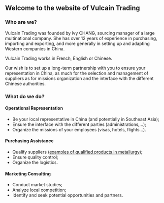 
## Welcome to the website of Vulcain Trading

### Who are we?

Vulcain Trading was founded by Ivy CHANG, sourcing manager of a large multinational company. She has over 12 years of experience in purchasing, importing and exporting, and more generally in setting up and adapting Western companies in China.

Vulcain Trading works in French, English or Chinese.

Our wish is to set up a long-term partnership with you to ensure your representation in China, as much for the selection and management of suppliers as for missions organization and the interface with the different Chinese authorities.

### What do we do?

#### Operational Representation

- Be your local representative in China (and potentially in Southeast Asia);
- Ensure the interface with the different parties (administrations,...);
- Organize the missions of your employees (visas, hotels, flights...).

#### Purchasing Assistance

- Qualify suppliers ([examples of qualified products in metallurgy](catalog_en.html));
- Ensure quality control;
- Organize the logistics.

#### Marketing Consulting 

- Conduct market studies;
- Analyze local competition;
- Identify and seek potential opportunities and partners.

